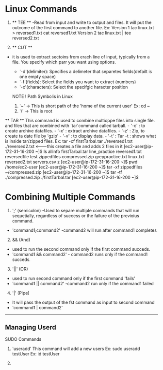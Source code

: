 # Linux Commands

1. ** TEE **
-Read from input and write to output and files.
It will put the outcome of the first command to another file. 
Ex:
Version 1
tac linux.txt > reversed1.txt
cat reversed1.txt
Version 2
tac linux.txt | tee reversed2.txt


2. ** CUT **
- it is used to extract sectoins from erach line of input, typically from a file. 
You specify which parr you want using options.
   - '-d'(delimiter): Specifies a delimeter  that separetes fields(defailt is one empty space)
   - '-f'(fields): Select the fields you want to extract (numbers)
   - '-c'(characters): Select the specifgic haracter position

   NOTE !
   Path Symbolis in Linux
    1. '~' -> This is short path of the 'home of the current user' Ex: cd ~
    2. '/' -> This is root 

** TAR **
This command is used to combine multioppe files into single file. 
and files that are combined with 'tar'command called tarball.
    - '-c' : to create archive datafiles.
    - '-x' : extract archive datafiles.
    - '-z' : Zip, to create ta date file by 'gzip'
    - '-v' : to display data.
    - '-t' : Tar -t : shows what is inside tar/zipped files. 
Ex: tar -cf firstTarbal.tar ./reversed1.txt ./reversed2.txt <---this creates a file and adds 2 files in it
[ec2-user@ip-172-31-16-200 ~]$ ls
allinfo         firstTarbal.tar   line_practice  reversed1.txt  reversedfile  test  zippedfiles
compressed.zip  greppractice.txt  linux.txt      reversed2.txt  servers.csv   z
[ec2-user@ip-172-31-16-200 ~]$ pwd
/home/ec2-user
[ec2-user@ip-172-31-16-200 ~]$ tar -xf zippedfiles ~/compressed.zip
[ec2-user@ip-172-31-16-200 ~]$ tar -tf ./compressed.zip
./firstTarbal.tar
[ec2-user@ip-172-31-16-200 ~]$ 


# Combining Multiple Commands
1. ';' (semicolon)
-Used to separe multiple commands that will run sequetially, regardless of success or the failure of the previoius command.
- 'command1;command2' -command2 will run after command1 completes

2. && (And)
- used to run the second command only if the first command succeds.
- 'command1 && command2' - command2 runs only if the command1 succeds.

3. '||' (OR)
- used to run second command only if the first command 'fails'
- 'command1 || command2' -command2 run only if the command1 failed

4. '|' (Pipe)
- It will pass the output of the fst command as input to second command
- 'command1 | command2' 

-----------------------------------------------------------------------------------------------
## Managing Userd
SUDO Commands

1. 'useradd'
This command will add a new users 
Ex: sudo useradd testUser
Ex: id testUser 

2. 







